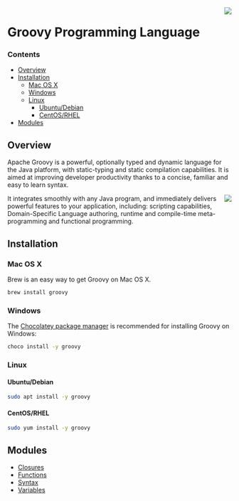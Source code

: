 <img align="right" src="https://i.imgur.com/MvR6SEF.png">

# Groovy Programming Language 

<!--TOC_START-->
### Contents
- [Overview](#overview)
- [Installation](#installation)
	- [Mac OS X](#mac-os-x)
	- [Windows](#windows)
	- [Linux](#linux)
		- [Ubuntu/Debian](#ubuntudebian)
		- [CentOS/RHEL](#centosrhel)
- [Modules](#modules)

<!--TOC_END-->
## Overview

Apache Groovy is a powerful, optionally typed and dynamic language for the Java platform, with static-typing and static compilation capabilities. It is aimed at improving developer productivity thanks to a concise, familiar and easy to learn syntax.

<img align="right" src="https://i.imgur.com/qeXEJ5F.png">

It integrates smoothly with any Java program, and immediately delivers powerful features to your application, including: scripting capabilities, Domain-Specific Language authoring, runtime and compile-time meta-programming and functional programming.

## Installation

### Mac OS X
Brew is an easy way to get Groovy on Mac OS X.
```bash
brew install groovy
```
### Windows
The [Chocolatey package manager](https://chocolatey.org/) is recommended for installing Groovy on Windows:
```cmd
choco install -y groovy
```
### Linux
#### Ubuntu/Debian
```bash
sudo apt install -y groovy
```
#### CentOS/RHEL
```bash
sudo yum install -y groovy
```





























<!--MODULES_START-->
## Modules
- [Closures](./modules/closures)
- [Functions](./modules/functions)
- [Syntax](./modules/syntax)
- [Variables](./modules/variables)
<!--MODULES_END-->
